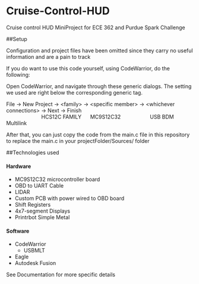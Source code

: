 # Cruise-Control-HUD
Cruise control HUD MiniProject for ECE 362 and Purdue Spark Challenge


##Setup

Configuration and project files have been omitted since they carry no useful information
and are a pain to track

If you do want to use this code yourself, using CodeWarrior, do the following:

Open CodeWarrior, and navigate through these generic dialogs.
The setting we used are right below the corresponding generic tag.

File -> New Project -> \<family\> -> \<specific member\> -> \<whichever connections\> -> Next -> Finish                  
&nbsp;&nbsp;&nbsp;&nbsp;&nbsp;&nbsp;&nbsp;&nbsp;&nbsp;&nbsp;&nbsp;&nbsp;&nbsp;&nbsp;&nbsp;&nbsp;&nbsp;&nbsp;&nbsp;&nbsp;&nbsp;&nbsp;&nbsp; HCS12C FAMILY &nbsp;&nbsp;&nbsp;&nbsp; MC9S12C32 &nbsp;&nbsp;&nbsp;&nbsp;&nbsp;&nbsp;&nbsp;&nbsp;&nbsp;&nbsp;&nbsp;&nbsp;&nbsp;&nbsp;&nbsp;&nbsp;&nbsp;&nbsp; USB BDM Multilink 

After that, you can just copy the code from the main.c file in this repository to replace the main.c in 
your projectFolder/Sources/ folder
		
##Technologies used

#### Hardware
- MC9S12C32 microcontroller board
- OBD to UART Cable
- LIDAR
- Custom PCB with power wired to OBD board
- Shift Registers
- 4x7-segment Displays
- Printrbot Simple Metal

#### Software
- CodeWarrior
	- USBMLT
- Eagle
- Autodesk Fusion

See Documentation for more specific details